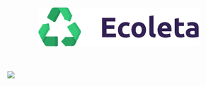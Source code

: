 <h1 align="center">
    <img src="public/assets/icones/logo.svg"></img>
</h1>
<h1>
    <img src="https://ik.imagekit.io/ms7dbkxibiu/imagem-readme_KLlsDm3_W.png"></img>
</h1>